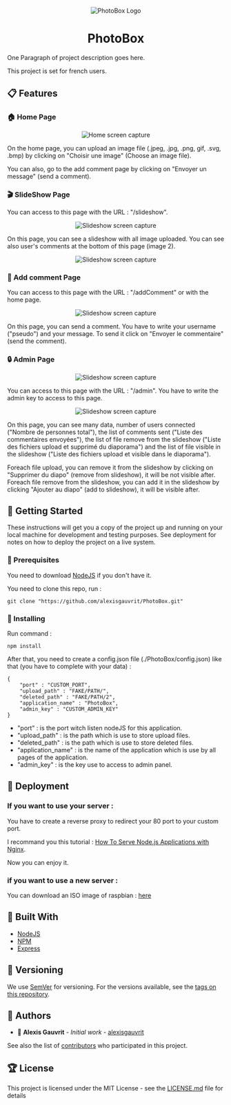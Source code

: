 <p align="center">
  <img alt="PhotoBox Logo" src="https://github.com/alexisgauvrit/PhotoBox/blob/master/Dist/images/favicon.ico">
</p>

<h1 align="center">PhotoBox</h1>

One Paragraph of project description goes here.

This project is set for french users.

## :clipboard: Features

### :house: Home Page

<p align="center">
  <img alt="Home screen capture" src="https://github.com/alexisgauvrit/PhotoBox/blob/Version-2.0-NodeJS/Dist/images/Features/home.png">
</p>

On the home page, you can upload an image file (.jpeg, .jpg, .png, gif, .svg, .bmp) by clicking on "Choisir une image" (Choose an image file).

You can also, go to the add comment page by clicking on "Envoyer un message" (send a comment).

### :clapper: SlideShow Page

You can access to this page with the URL : "/slideshow".

<p align="center">
  <img alt="Slideshow screen capture" src="https://github.com/alexisgauvrit/PhotoBox/blob/Version-2.0-NodeJS/Dist/images/Features/slideshow1.png">
</p>

On this page, you can see a slideshow with all image uploaded. You can see also user's comments at the bottom of this page (image 2).

<p align="center">
  <img alt="Slideshow screen capture" src="https://github.com/alexisgauvrit/PhotoBox/blob/Version-2.0-NodeJS/Dist/images/Features/slideshow2.png">
</p>

### :speech_balloon: Add comment Page

You can access to this page with the URL : "/addComment" or with the home page.

<p align="center">
  <img alt="Slideshow screen capture" src="https://github.com/alexisgauvrit/PhotoBox/blob/Version-2.0-NodeJS/Dist/images/Features/addComment.png">
</p>

On this page, you can send a comment. You have to write your username ("pseudo") and your message. To send it click on "Envoyer le commentaire" (send the comment).

### :lock: Admin Page

<p align="center">
  <img alt="Slideshow screen capture" src="https://github.com/alexisgauvrit/PhotoBox/blob/Version-2.0-NodeJS/Dist/images/Features/admin1.png">
</p>

You can access to this page with the URL : "/admin". You have to write the admin key to access to this page.

<p align="center">
  <img alt="Slideshow screen capture" src="https://github.com/alexisgauvrit/PhotoBox/blob/Version-2.0-NodeJS/Dist/images/Features/admin2.png">
</p>

On this page, you can see many data, number of users connected ("Nombre de personnes total"), the list of comments sent ("Liste des commentaires envoyées"), the list of file remove from the slideshow ("Liste des fichiers upload et supprimé du diaporama") and the list of file visible in the slideshow ("Liste des fichiers upload et visible dans le diaporama").

Foreach file upload, you can remove it from the slideshow by clicking on "Supprimer du diapo" (remove from slideshow), it will be not visible after.
Foreach file remove from the slideshow, you can add it in the slideshow by clicking "Ajouter au diapo" (add to slideshow), it will be visible after.


## :rocket: Getting Started

These instructions will get you a copy of the project up and running on your local machine for development and testing purposes. See deployment for notes on how to deploy the project on a live system.

### :triangular_ruler: Prerequisites

You need to download [NodeJS](https://nodejs.org/) if you don't have it.

You need to clone this repo, run :

```
git clone "https://github.com/alexisgauvrit/PhotoBox.git"
```

### :wrench: Installing

Run command :

```
npm install
```

After that, you need to create a config.json file (./PhotoBox/config.json) like that (you have to complete with your data) :

```
{
    "port" : "CUSTOM_PORT",
    "upload_path" : "FAKE/PATH/",
    "deleted_path" : "FAKE/PATH/2",
    "application_name" : "PhotoBox",
    "admin_key" : "CUSTOM_ADMIN_KEY"
}
```

* "port" : is the port witch listen nodeJS for this application.
* "upload_path" : is the path which is use to store upload files.
* "deleted_path" : is the path which is use to store deleted files.
* "application_name" : is the name of the application which is use by all pages of the application.
* "admin_key" : is the key use to access to admin panel.

## :metal: Deployment

### If you want to use your server :

You have to create a reverse proxy to redirect your 80 port to your custom port.

I recommand you this tutorial : [How To Serve Node.js Applications with Nginx](https://morioh.com/p/fe738bbd2664).

Now you can enjoy it.

### if you want to use a new server :

You can download an ISO image of raspbian : [here](https://google.com/)

## :hammer: Built With

* [NodeJS](https://nodejs.org/)
* [NPM](https://www.npmjs.com/)
* [Express](https://expressjs.com/)

## :open_file_folder: Versioning

We use [SemVer](http://semver.org/) for versioning. For the versions available, see the [tags on this repository](https://github.com/alexisgauvrit/PhotoBox/tags). 

## :handshake: Authors

* :bust_in_silhouette: **Alexis Gauvrit** - *Initial work* - [alexisgauvrit](https://github.com/alexisgauvrit)

See also the list of [contributors](https://github.com/alexisgauvrit/PhotoBox/graphs/contributors) who participated in this project.

## :trophy: License

This project is licensed under the MIT License - see the [LICENSE.md](LICENSE.md) file for details